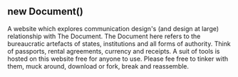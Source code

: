 ## new Document()
A website which explores communication design's (and design at large) relationship with The Document.
The Document here refers to the bureaucratic artefacts of states, institutions and all forms of authority.
Think of passports, rental agreements, currency and receipts.
A suit of tools is hosted on this website free for anyone to use.
Please fee free to tinker with them, muck around, download or fork, break and reassemble.
